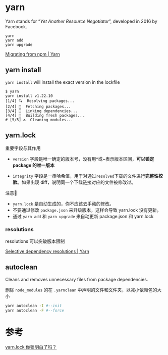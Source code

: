 # yarn <Badge text="v1.22.10" type="tip" />

Yarn stands for “*Yet Another Resource Negotiator*”, developed in 2016 by Facebook.

```
yarn
yarn add
yarn upgrade
```

[Migrating from npm | Yarn](https://classic.yarnpkg.com/en/docs/migrating-from-npm#toc-cli-commands-comparison)

## yarn install

`yarn install` will install the exact version in the lockfile

```shell
$ yarn
yarn install v1.22.10
[1/4] 🔍  Resolving packages...
[2/4] 🚚  Fetching packages...
[3/4] 🔗  Linking dependencies...
[4/4] 🔨  Building fresh packages...
# [5/5] ♻️  Cleaning modules...
```

## yarn.lock

重要字段与其作用

- `version` 字段是唯一确定的版本号，没有用^或~表示版本区间，**可以锁定 package 的唯一版本**

- `integrity` 字段是一串哈希值，用于对通过`resolved`下载的文件进行**完整性校验**。如果出现 diff，说明同一个下载链接对应的文件被修改过。

注意📢

- `yarn.lock` 是自动生成的，你不应该去手动的修改。
- 不要通过修改 `package.json` 来升级版本，这样会导致 yarn.lock 没有更新。
- 通过 `yarn add` 和 `yarn upgrade` 来自动更新 package.json 和 yarn.lock

### resolutions

resolutions 可以突破版本限制

[Selective dependency resolutions | Yarn](https://classic.yarnpkg.com/en/docs/selective-version-resolutions/#toc-how-to-use-it)

## autoclean

Cleans and removes unnecessary files from package dependencies.

删除 `node_modules` 的在 `.yarnclean` 中声明的文件和文件夹，以减小依赖包的大小

```bash
yarn autoclean -I #--init
yarn autoclean -F #--force
```



# 参考

[yarn.lock 你锁明白了吗？](https://zhuanlan.zhihu.com/p/400193691)